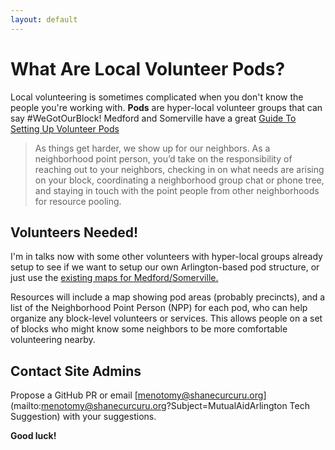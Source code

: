 ```yaml
---
layout: default
---
```


# What Are Local Volunteer Pods?

Local volunteering is sometimes complicated when you don't know the people you're working with.  **Pods** are hyper-local volunteer groups that can say #WeGotOurBlock!  Medford and Somerville have a great [Guide To Setting Up Volunteer Pods](https://docs.google.com/document/d/1j8ADhLEuKNDZ1a_opmzudywJPKMXcNKu01V1xY2MiIA/preview)

> As things get harder, we show up for our neighbors. As a neighborhood point person, you’d take on the responsibility of reaching out to your neighbors, checking in on what needs are arising on your block, coordinating a neighborhood group chat or phone tree, and staying in touch with the point people from other neighborhoods for resource pooling.

## Volunteers Needed!

I'm in talks now with some other volunteers with hyper-local groups already setup to see if we want to setup our own Arlington-based pod structure, or just use the [existing maps for Medford/Somerville.](https://mutualaidmamas.com/)

Resources will include a map showing pod areas (probably precincts), and a list of the Neighborhood Point Person (NPP) for each pod, who can help organize any block-level volunteers or services.  This allows people on a set of blocks who might know some neighbors to be more comfortable volunteering nearby.

## Contact Site Admins 

Propose a GitHub PR or email [menotomy@shanecurcuru.org](mailto:menotomy@shanecurcuru.org?Subject=MutualAidArlington Tech Suggestion) with your suggestions.

**Good luck!**